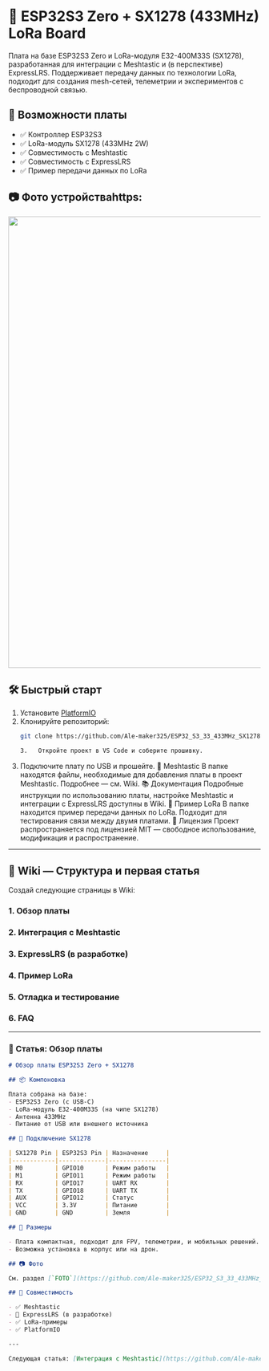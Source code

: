 # 📡 ESP32S3 Zero + SX1278 (433MHz) LoRa Board

Плата на базе ESP32S3 Zero и LoRa-модуля E32-400M33S (SX1278), разработанная для интеграции с Meshtastic и (в перспективе) ExpressLRS. Поддерживает передачу данных по технологии LoRa, подходит для создания mesh-сетей, телеметрии и экспериментов с беспроводной связью.

## 🚀 Возможности платы

- ✅ Контроллер ESP32S3
- ✅ LoRa-модуль SX1278 (433MHz 2W)
- ✅ Совместимость с Meshtastic
- ✅ Совместимость с ExpressLRS
- ✅ Пример передачи данных по LoRa

## 📷 Фото устройстваhttps:

<img src="https://raw.githubusercontent.com/Ale-maker325/ESP32_S3_33_433MHz_SX1278/FOTO/1742917684166.jpg" width="900"/>

## 🛠️ Быстрый старт

1. Установите [PlatformIO](https://platformio.org/)
2. Клонируйте репозиторий:
   ```bash
   git clone https://github.com/Ale-maker325/ESP32_S3_33_433MHz_SX1278.git

   3. 	Откройте проект в VS Code и соберите прошивку.
4. 	Подключите плату по USB и прошейте.
📡 Meshtastic
В папке  находятся файлы, необходимые для добавления платы в проект Meshtastic. Подробнее — см. Wiki.
📚 Документация
Подробные инструкции по использованию платы, настройке Meshtastic и интеграции с ExpressLRS доступны в Wiki.
🧪 Пример LoRa
В папке  находится пример передачи данных по LoRa. Подходит для тестирования связи между двумя платами.
📄 Лицензия
Проект распространяется под лицензией MIT — свободное использование, модификация и распространение.


---

## 📘 Wiki — Структура и первая статья

Создай следующие страницы в Wiki:

### 1. Обзор платы
### 2. Интеграция с Meshtastic
### 3. ExpressLRS (в разработке)
### 4. Пример LoRa
### 5. Отладка и тестирование
### 6. FAQ

---

### 📘 Статья: Обзор платы

```markdown
# Обзор платы ESP32S3 Zero + SX1278

## 📦 Компоновка

Плата собрана на базе:
- ESP32S3 Zero (с USB-C)
- LoRa-модуль E32-400M33S (на чипе SX1278)
- Антенна 433MHz
- Питание от USB или внешнего источника

## 🔌 Подключение SX1278

| SX1278 Pin | ESP32S3 Pin | Назначение     |
|------------|-------------|----------------|
| M0         | GPIO10      | Режим работы   |
| M1         | GPIO11      | Режим работы   |
| RX         | GPIO17      | UART RX        |
| TX         | GPIO18      | UART TX        |
| AUX        | GPIO12      | Статус         |
| VCC        | 3.3V        | Питание        |
| GND        | GND         | Земля          |

## 📐 Размеры

- Плата компактная, подходит для FPV, телеметрии, и мобильных решений.
- Возможна установка в корпус или на дрон.

## 📷 Фото

См. раздел [`FOTO`](https://github.com/Ale-maker325/ESP32_S3_33_433MHz_SX1278/tree/main/FOTO) — фотографии устройства и сборки.

## 🧩 Совместимость

- ✅ Meshtastic
- 🔄 ExpressLRS (в разработке)
- ✅ LoRa-примеры
- ✅ PlatformIO

---

Следующая статья: [Интеграция с Meshtastic](https://github.com/Ale-maker325/ESP32_S3_33_433MHz_SX1278/wiki/Интеграция-с-Meshtastic)
